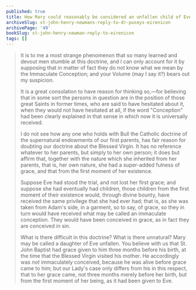 ```yaml
---
published: true
title: How Mary could reasonably be considered an unfallen child of Eve
archiveSlug: st-john-henry-newmans-reply-to-dr-puseys-eirenicon
archivePage: '49'
bookSlug: st-john-henry-newman-reply-to-eirenicon
tags: []
---
```


> It is to me a most strange phenomenon that so many learned and devout men stumble at this doctrine, and I can only account for it by supposing that in matter of fact they do not know what we mean by the Immaculate Conception; and your Volume (may I say it?) bears out my suspicion.
>
> It is a great consolation to have reason for thinking so,—for believing that in some sort the persons in question are in the position of those great Saints in former times, who are said to have hesitated about it, when they would not have hesitated at all, if the word "Conception" had been clearly explained in that sense in which now it is universally received.
>
> I do not see how any one who holds with Bull the Catholic doctrine of the supernatural endowments of our first parents, has fair reason for doubting our doctrine about the Blessed Virgin. It has no reference whatever to her parents, but simply to her own person; it does but affirm that, together with the nature which she inherited from her parents, that is, her own nature, she had a super-added fulness of grace, and that from the first moment of her existence.
>
> Suppose Eve had stood the trial, and not lost her first grace; and suppose she had eventually had children, those children from the first moment of their existence would, through divine bounty, have received the same privilege that she had ever had; that is, as she was taken from Adam's side, in a garment, so to say, of grace, so they in turn would have received what may be called an immaculate conception. They would have been conceived in grace, as in fact they are conceived in sin.
>
> What is there difficult in this doctrine? What is there unnatural? Mary may be called a daughter of Eve unfallen. You believe with us that St. John Baptist had grace given to him three months before his birth, at the time that the Blessed Virgin visited his mother. He accordingly was *not* immaculately conceived, because he was alive before grace came to him; but our Lady's case only differs from his in this respect, that to her grace came, not three months merely before her birth, but from the first moment of her being, as it had been given to Eve.
